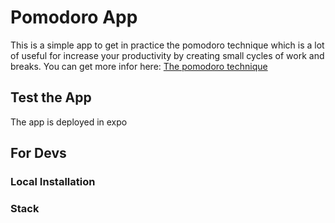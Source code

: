 # Pomodoro App

This is a simple app to get in practice the pomodoro technique which is a lot of useful for increase your productivity by creating small cycles of work and breaks. You can get more infor here: [The pomodoro technique](https://en.wikipedia.org/wiki/Pomodoro_Technique)

## Test the App

The app is deployed in expo


## For Devs

### Local Installation

### Stack
